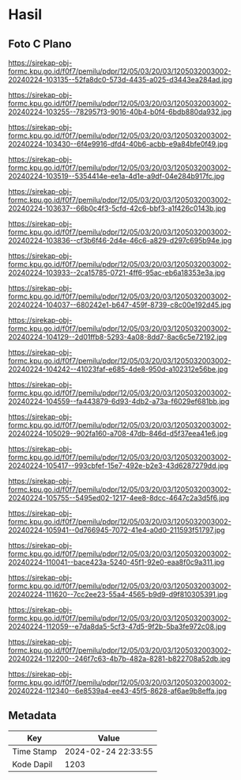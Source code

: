 # Hasil

## Foto C Plano

https://sirekap-obj-formc.kpu.go.id/f0f7/pemilu/pdpr/12/05/03/20/03/1205032003002-20240224-103135--52fa8dc0-573d-4435-a025-d3443ea284ad.jpg

https://sirekap-obj-formc.kpu.go.id/f0f7/pemilu/pdpr/12/05/03/20/03/1205032003002-20240224-103255--782957f3-9016-40b4-b0f4-6bdb880da932.jpg

https://sirekap-obj-formc.kpu.go.id/f0f7/pemilu/pdpr/12/05/03/20/03/1205032003002-20240224-103430--6f4e9916-dfd4-40b6-acbb-e9a84bfe0f49.jpg

https://sirekap-obj-formc.kpu.go.id/f0f7/pemilu/pdpr/12/05/03/20/03/1205032003002-20240224-103519--5354414e-ee1a-4d1e-a9df-04e284b917fc.jpg

https://sirekap-obj-formc.kpu.go.id/f0f7/pemilu/pdpr/12/05/03/20/03/1205032003002-20240224-103637--66b0c4f3-5cfd-42c6-bbf3-a1f426c0143b.jpg

https://sirekap-obj-formc.kpu.go.id/f0f7/pemilu/pdpr/12/05/03/20/03/1205032003002-20240224-103836--cf3b6f46-2d4e-46c6-a829-d297c695b94e.jpg

https://sirekap-obj-formc.kpu.go.id/f0f7/pemilu/pdpr/12/05/03/20/03/1205032003002-20240224-103933--2ca15785-0721-4ff6-95ac-eb6a18353e3a.jpg

https://sirekap-obj-formc.kpu.go.id/f0f7/pemilu/pdpr/12/05/03/20/03/1205032003002-20240224-104037--680242e1-b647-459f-8739-c8c00e192d45.jpg

https://sirekap-obj-formc.kpu.go.id/f0f7/pemilu/pdpr/12/05/03/20/03/1205032003002-20240224-104129--2d01ffb8-5293-4a08-8dd7-8ac6c5e72192.jpg

https://sirekap-obj-formc.kpu.go.id/f0f7/pemilu/pdpr/12/05/03/20/03/1205032003002-20240224-104242--41023faf-e685-4de8-950d-a102312e56be.jpg

https://sirekap-obj-formc.kpu.go.id/f0f7/pemilu/pdpr/12/05/03/20/03/1205032003002-20240224-104559--fa443879-6d93-4db2-a73a-f6029ef681bb.jpg

https://sirekap-obj-formc.kpu.go.id/f0f7/pemilu/pdpr/12/05/03/20/03/1205032003002-20240224-105029--902fa160-a708-47db-846d-d5f37eea41e6.jpg

https://sirekap-obj-formc.kpu.go.id/f0f7/pemilu/pdpr/12/05/03/20/03/1205032003002-20240224-105417--993cbfef-15e7-492e-b2e3-43d6287279dd.jpg

https://sirekap-obj-formc.kpu.go.id/f0f7/pemilu/pdpr/12/05/03/20/03/1205032003002-20240224-105755--5495ed02-1217-4ee8-8dcc-4647c2a3d5f6.jpg

https://sirekap-obj-formc.kpu.go.id/f0f7/pemilu/pdpr/12/05/03/20/03/1205032003002-20240224-105941--0d766945-7072-41e4-a0d0-211593f51797.jpg

https://sirekap-obj-formc.kpu.go.id/f0f7/pemilu/pdpr/12/05/03/20/03/1205032003002-20240224-110041--bace423a-5240-45f1-92e0-eaa8f0c9a311.jpg

https://sirekap-obj-formc.kpu.go.id/f0f7/pemilu/pdpr/12/05/03/20/03/1205032003002-20240224-111620--7cc2ee23-55a4-4565-b9d9-d9f810305391.jpg

https://sirekap-obj-formc.kpu.go.id/f0f7/pemilu/pdpr/12/05/03/20/03/1205032003002-20240224-112059--e7da8da5-5cf3-47d5-9f2b-5ba3fe972c08.jpg

https://sirekap-obj-formc.kpu.go.id/f0f7/pemilu/pdpr/12/05/03/20/03/1205032003002-20240224-112200--246f7c63-4b7b-482a-8281-b822708a52db.jpg

https://sirekap-obj-formc.kpu.go.id/f0f7/pemilu/pdpr/12/05/03/20/03/1205032003002-20240224-112340--6e8539a4-ee43-45f5-8628-af6ae9b8effa.jpg


## Metadata

| Key        | Value               |
| ---------- | ------------------- |
| Time Stamp | 2024-02-24 22:33:55 |
| Kode Dapil | 1203                |



